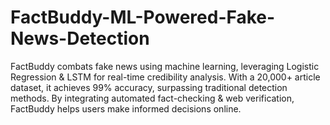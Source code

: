 # FactBuddy-ML-Powered-Fake-News-Detection
FactBuddy combats fake news using machine learning, leveraging Logistic Regression &amp; LSTM for real-time credibility analysis. With a 20,000+ article dataset, it achieves 99% accuracy, surpassing traditional detection methods. By integrating automated fact-checking &amp; web verification, FactBuddy helps users make informed decisions online.
